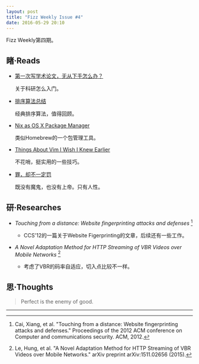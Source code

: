 ```yaml
---
layout: post
title: "Fizz Weekly Issue #4"
date: 2016-05-29 20:10
---
```


Fizz Weekly第四期。

## 睹·Reads

- [第一次写学术论文，无从下手怎么办？](http://daily.zhihu.com/story/8341463)

  关于科研怎么入门。

- [排序算法总结](https://segmentfault.com/a/1190000004994003)

  经典排序算法，值得回顾。

- [Nix as OS X Package Manager](http://ariya.ofilabs.com/2016/05/nix-as-os-x-package-manager.html)

  类似Homebrew的一个包管理工具。

- [Things About Vim I Wish I Knew Earlier](http://blog.petrzemek.net/2016/04/06/things-about-vim-i-wish-i-knew-earlier/)

  不花哨，挺实用的一些技巧。

- [罪，却不一定罚](http://dajia.qq.com/original/24persecond/ljr160523.html)

  既没有魔鬼，也没有上帝。只有人性。

## 研·Researches

- *Touching from a distance: Website fingerprinting attacks and defenses* [^1]
  - CCS'12的一篇关于Website Figerprinting的文章，后续还有一些工作。

- *A Novel Adaptation Method for HTTP Streaming of VBR Videos over Mobile Networks* [^2]
  - 考虑了VBR的码率自适应，切入点比较不一样。

## 思·Thoughts

> Perfect is the enemy of good.

-----

[^1]: Cai, Xiang, et al. "Touching from a distance: Website fingerprinting attacks and defenses." Proceedings of the 2012 ACM conference on Computer and communications security. ACM, 2012.
[^2]: Le, Hung, et al. "A Novel Adaptation Method for HTTP Streaming of VBR Videos over Mobile Networks." arXiv preprint arXiv:1511.02656 (2015).
